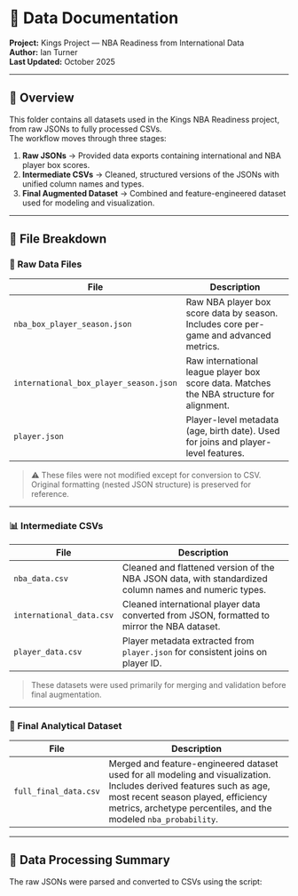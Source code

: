 # 📁 Data Documentation

**Project:** Kings Project — NBA Readiness from International Data  
**Author:** Ian Turner  
**Last Updated:** October 2025  

---

## 🧠 Overview
This folder contains all datasets used in the Kings NBA Readiness project, from raw JSONs to fully processed CSVs.  
The workflow moves through three stages:

1. **Raw JSONs** → Provided data exports containing international and NBA player box scores.  
2. **Intermediate CSVs** → Cleaned, structured versions of the JSONs with unified column names and types.  
3. **Final Augmented Dataset** → Combined and feature-engineered dataset used for modeling and visualization.  

---

## 📂 File Breakdown

### 🧾 Raw Data Files
| File | Description |
|------|--------------|
| `nba_box_player_season.json` | Raw NBA player box score data by season. Includes core per-game and advanced metrics. |
| `international_box_player_season.json` | Raw international league player box score data. Matches the NBA structure for alignment. |
| `player.json` | Player-level metadata (age, birth date). Used for joins and player-level features. |

> ⚠️ These files were not modified except for conversion to CSV.  
> Original formatting (nested JSON structure) is preserved for reference.

---

### 📊 Intermediate CSVs
| File | Description |
|------|--------------|
| `nba_data.csv` | Cleaned and flattened version of the NBA JSON data, with standardized column names and numeric types. |
| `international_data.csv` | Cleaned international player data converted from JSON, formatted to mirror the NBA dataset. |
| `player_data.csv` | Player metadata extracted from `player.json` for consistent joins on player ID. |

> These datasets were used primarily for merging and validation before final augmentation.

---

### 🧩 Final Analytical Dataset
| File | Description |
|------|--------------|
| `full_final_data.csv` | Merged and feature-engineered dataset used for all modeling and visualization. Includes derived features such as age, most recent season played, efficiency metrics, archetype percentiles, and the modeled `nba_probability`. |

---

## 🔧 Data Processing Summary
The raw JSONs were parsed and converted to CSVs using the script:

